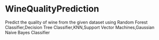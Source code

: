 # WineQualityPrediction
Predict the quality of wine from the given dataset using Random Forest Classifier,Decision Tree Classifier,KNN,Support Vector Machines,Gaussian Naive Bayes Classifier
